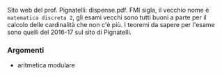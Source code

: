 Sito web del prof. Pignatelli: dispense.pdf.
FMI sigla, il vecchio nome è `matematica discreta 2`, gli esami vecchi sono tutti buoni a parte per il calcolo delle cardinalità che non c'è più.
I teoremi da sapere per l'esame sono quelli del 2016-17 sul sito di Pignatelli.
### Argomenti
- aritmetica modulare

